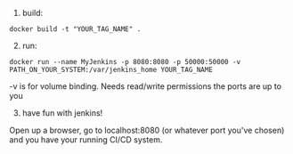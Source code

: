 1. build: 
```
docker build -t "YOUR_TAG_NAME" .
```
2. run:
```
docker run --name MyJenkins -p 8080:8080 -p 50000:50000 -v PATH_ON_YOUR_SYSTEM:/var/jenkins_home YOUR_TAG_NAME
```

-v is for volume binding. Needs read/write permissions
  the ports are up to you

3. have fun with jenkins!

Open up a browser, go to localhost:8080 (or whatever port you've chosen) and you have your running CI/CD system.